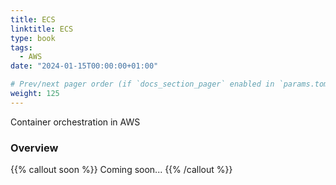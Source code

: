 ```yaml
---
title: ECS
linktitle: ECS
type: book
tags:
  - AWS
date: "2024-01-15T00:00:00+01:00"

# Prev/next pager order (if `docs_section_pager` enabled in `params.toml`)
weight: 125
---
```


Container orchestration in AWS

<!--more-->

### Overview

{{% callout soon %}}
Coming soon...
{{% /callout %}}